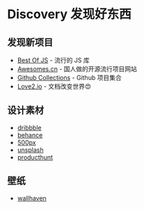 # Discovery 发现好东西

## 发现新项目
- [Best Of JS](https://stats.js.org/) - 流行的 JS 库
- [Awesomes.cn](https://www.awesomes.cn/) - 国人做的开源流行项目网站
- [Github Collections](https://github.com/collections) - Github 项目集合
- [Love2.io](https://love2.io) - 文档改变世界😍


## 设计素材
- [dribbble](https://dribbble.com/)
- [behance](https://www.behance.net/)
- [500px](https://500px.com/)
- [unsplash](https://unsplash.com/)
- [producthunt](https://www.producthunt.com/)

## 壁纸
- [wallhaven](https://alpha.wallhaven.cc/)
